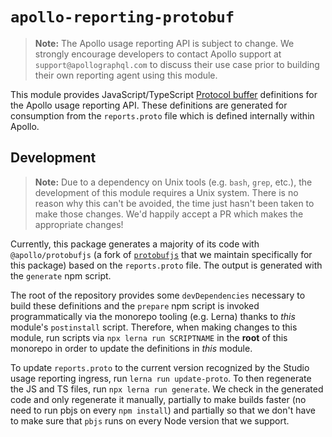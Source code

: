 # `apollo-reporting-protobuf`

> **Note:** The Apollo usage reporting API is subject to change. We strongly
> encourage developers to contact Apollo support at `support@apollographql.com`
> to discuss their use case prior to building their own reporting agent using
> this module.

This module provides JavaScript/TypeScript
[Protocol buffer](https://developers.google.com/protocol-buffers/) definitions
for the Apollo usage reporting API. These definitions are generated for
consumption from the `reports.proto` file which is defined internally within
Apollo.

## Development

> **Note:** Due to a dependency on Unix tools (e.g. `bash`, `grep`, etc.), the
> development of this module requires a Unix system. There is no reason why
> this can't be avoided, the time just hasn't been taken to make those changes.
> We'd happily accept a PR which makes the appropriate changes!

Currently, this package generates a majority of its code with
`@apollo/protobufjs` (a fork of
[`protobufjs`](https://www.npmjs.com/package/protobufjs) that we maintain
specifically for this package) based on the `reports.proto` file. The output is
generated with the `generate` npm script.

The root of the repository provides some `devDependencies` necessary to build
these definitions and the `prepare` npm script is invoked programmatically via
the monorepo tooling (e.g. Lerna) thanks to _this_ module's `postinstall`
script. Therefore, when making changes to this module, run scripts via `npx lerna run SCRIPTNAME` in the **root** of this monorepo in order to update the
definitions in _this_ module.

To update `reports.proto` to the current version recognized by the Studio usage
reporting ingress, run `lerna run update-proto`. To then regenerate the JS and
TS files, run `npx lerna run generate`. We check in the generated code and only
regenerate it manually, partially to make builds faster (no need to run pbjs on
every `npm install`) and partially so that we don't have to make sure that
`pbjs` runs on every Node version that we support.
